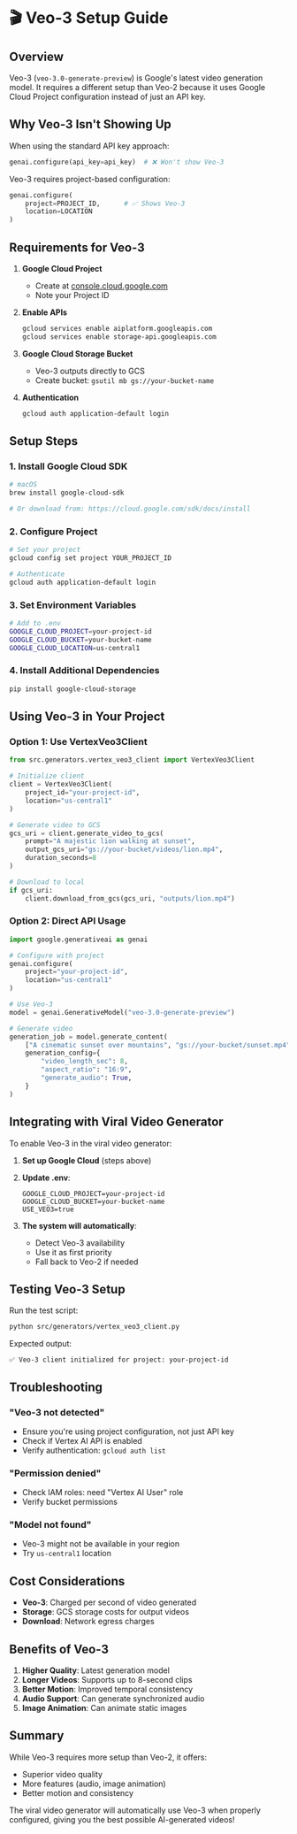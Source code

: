 # 🎬 Veo-3 Setup Guide

## Overview

Veo-3 (`veo-3.0-generate-preview`) is Google's latest video generation model. It requires a different setup than Veo-2 because it uses Google Cloud Project configuration instead of just an API key.

## Why Veo-3 Isn't Showing Up

When using the standard API key approach:
```python
genai.configure(api_key=api_key)  # ❌ Won't show Veo-3
```

Veo-3 requires project-based configuration:
```python
genai.configure(
    project=PROJECT_ID,      # ✅ Shows Veo-3
    location=LOCATION
)
```

## Requirements for Veo-3

1. **Google Cloud Project**
   - Create at [console.cloud.google.com](https://console.cloud.google.com)
   - Note your Project ID

2. **Enable APIs**
   ```bash
   gcloud services enable aiplatform.googleapis.com
   gcloud services enable storage-api.googleapis.com
   ```

3. **Google Cloud Storage Bucket**
   - Veo-3 outputs directly to GCS
   - Create bucket: `gsutil mb gs://your-bucket-name`

4. **Authentication**
   ```bash
   gcloud auth application-default login
   ```

## Setup Steps

### 1. Install Google Cloud SDK
```bash
# macOS
brew install google-cloud-sdk

# Or download from: https://cloud.google.com/sdk/docs/install
```

### 2. Configure Project
```bash
# Set your project
gcloud config set project YOUR_PROJECT_ID

# Authenticate
gcloud auth application-default login
```

### 3. Set Environment Variables
```bash
# Add to .env
GOOGLE_CLOUD_PROJECT=your-project-id
GOOGLE_CLOUD_BUCKET=your-bucket-name
GOOGLE_CLOUD_LOCATION=us-central1
```

### 4. Install Additional Dependencies
```bash
pip install google-cloud-storage
```

## Using Veo-3 in Your Project

### Option 1: Use VertexVeo3Client
```python
from src.generators.vertex_veo3_client import VertexVeo3Client

# Initialize client
client = VertexVeo3Client(
    project_id="your-project-id",
    location="us-central1"
)

# Generate video to GCS
gcs_uri = client.generate_video_to_gcs(
    prompt="A majestic lion walking at sunset",
    output_gcs_uri="gs://your-bucket/videos/lion.mp4",
    duration_seconds=8
)

# Download to local
if gcs_uri:
    client.download_from_gcs(gcs_uri, "outputs/lion.mp4")
```

### Option 2: Direct API Usage
```python
import google.generativeai as genai

# Configure with project
genai.configure(
    project="your-project-id",
    location="us-central1"
)

# Use Veo-3
model = genai.GenerativeModel("veo-3.0-generate-preview")

# Generate video
generation_job = model.generate_content(
    ["A cinematic sunset over mountains", "gs://your-bucket/sunset.mp4"],
    generation_config={
        "video_length_sec": 8,
        "aspect_ratio": "16:9",
        "generate_audio": True,
    }
)
```

## Integrating with Viral Video Generator

To enable Veo-3 in the viral video generator:

1. **Set up Google Cloud** (steps above)

2. **Update .env**:
   ```
   GOOGLE_CLOUD_PROJECT=your-project-id
   GOOGLE_CLOUD_BUCKET=your-bucket-name
   USE_VEO3=true
   ```

3. **The system will automatically**:
   - Detect Veo-3 availability
   - Use it as first priority
   - Fall back to Veo-2 if needed

## Testing Veo-3 Setup

Run the test script:
```bash
python src/generators/vertex_veo3_client.py
```

Expected output:
```
✅ Veo-3 client initialized for project: your-project-id
```

## Troubleshooting

### "Veo-3 not detected"
- Ensure you're using project configuration, not just API key
- Check if Vertex AI API is enabled
- Verify authentication: `gcloud auth list`

### "Permission denied"
- Check IAM roles: need "Vertex AI User" role
- Verify bucket permissions

### "Model not found"
- Veo-3 might not be available in your region
- Try `us-central1` location

## Cost Considerations

- **Veo-3**: Charged per second of video generated
- **Storage**: GCS storage costs for output videos
- **Download**: Network egress charges

## Benefits of Veo-3

1. **Higher Quality**: Latest generation model
2. **Longer Videos**: Supports up to 8-second clips
3. **Better Motion**: Improved temporal consistency
4. **Audio Support**: Can generate synchronized audio
5. **Image Animation**: Can animate static images

## Summary

While Veo-3 requires more setup than Veo-2, it offers:
- Superior video quality
- More features (audio, image animation)
- Better motion and consistency

The viral video generator will automatically use Veo-3 when properly configured, giving you the best possible AI-generated videos! 